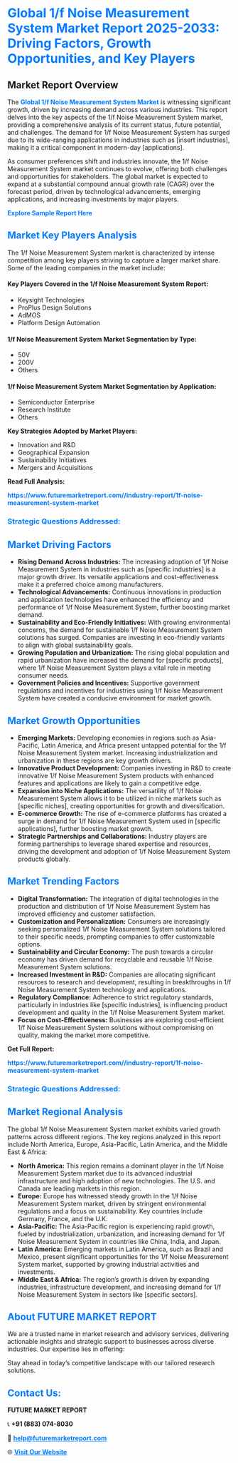 <h1 style="color: #007BFF;">Global 1/f Noise Measurement System Market Report 2025-2033: Driving Factors, Growth Opportunities, and Key Players</h1>

<section id="overview">
<h2>Market Report Overview</h2>
<p>The <a href="https://www.futuremarketreport.com//industry-report/1f-noise-measurement-system-market" style="color: #007BFF; text-decoration: none;"><strong>Global 1/f Noise Measurement System Market</strong></a> is witnessing significant growth, driven by increasing demand across various industries. This report delves into the key aspects of the 1/f Noise Measurement System market, providing a comprehensive analysis of its current status, future potential, and challenges. The demand for 1/f Noise Measurement System has surged due to its wide-ranging applications in industries such as [insert industries], making it a critical component in modern-day [applications].</p>
<p>As consumer preferences shift and industries innovate, the 1/f Noise Measurement System market continues to evolve, offering both challenges and opportunities for stakeholders. The global market is expected to expand at a substantial compound annual growth rate (CAGR) over the forecast period, driven by technological advancements, emerging applications, and increasing investments by major players.</p>
</section>

<section id="overview">
<p><a href="https://www.futuremarketreport.com//request-sample/reportId=45849" style="color: #007BFF; text-decoration: none;"><strong>Explore Sample Report Here</strong></a></p>
</section>

<section id="key-players">
<h2 style="color: #007BFF;">Market Key Players Analysis</h2>
<p>The 1/f Noise Measurement System market is characterized by intense competition among key players striving to capture a larger market share. Some of the leading companies in the market include:</p>
<h4>Key Players Covered in the 1/f Noise Measurement System Report:</h4>
<ul><li>Keysight Technologies</li><li>ProPlus Design Solutions</li><li>AdMOS</li><li>Platform Design Automation</li></ul>
<h4>1/f Noise Measurement System Market Segmentation by Type:</h4>
<ul><li>50V</li><li>200V</li><li>Others</li></ul>

<h4>1/f Noise Measurement System Market Segmentation by Application:</h4>
<ul><li>Semiconductor Enterprise</li><li>Research Institute</li><li>Others</li></ul>
<p><strong>Key Strategies Adopted by Market Players:</strong></p>
<ul>
<li>Innovation and R&D</li>
<li>Geographical Expansion</li>
<li>Sustainability Initiatives</li>
<li>Mergers and Acquisitions</li>
</ul>
</section>

<section>
<p><strong>Read Full Analysis: </strong></p><a href="https://www.futuremarketreport.com//industry-report/1f-noise-measurement-system-market" style="color: #007BFF; text-decoration: none;"><strong>https://www.futuremarketreport.com//industry-report/1f-noise-measurement-system-market</strong></a>
<h3 style="color: #007BFF;">Strategic Questions Addressed:</h3>
</section>

<section id="driving-factors">
<h2 style="color: #007BFF;">Market Driving Factors</h2>
<ul>
<li><strong>Rising Demand Across Industries:</strong> The increasing adoption of 1/f Noise Measurement System in industries such as [specific industries] is a major growth driver. Its versatile applications and cost-effectiveness make it a preferred choice among manufacturers.</li>
<li><strong>Technological Advancements:</strong> Continuous innovations in production and application technologies have enhanced the efficiency and performance of 1/f Noise Measurement System, further boosting market demand.</li>
<li><strong>Sustainability and Eco-Friendly Initiatives:</strong> With growing environmental concerns, the demand for sustainable 1/f Noise Measurement System solutions has surged. Companies are investing in eco-friendly variants to align with global sustainability goals.</li>
<li><strong>Growing Population and Urbanization:</strong> The rising global population and rapid urbanization have increased the demand for [specific products], where 1/f Noise Measurement System plays a vital role in meeting consumer needs.</li>
<li><strong>Government Policies and Incentives:</strong> Supportive government regulations and incentives for industries using 1/f Noise Measurement System have created a conducive environment for market growth.</li>
</ul>
</section>

<section id="growth-opportunities">
<h2 style="color: #007BFF;">Market Growth Opportunities</h2>
<ul>
<li><strong>Emerging Markets:</strong> Developing economies in regions such as Asia-Pacific, Latin America, and Africa present untapped potential for the 1/f Noise Measurement System market. Increasing industrialization and urbanization in these regions are key growth drivers.</li>
<li><strong>Innovative Product Development:</strong> Companies investing in R&D to create innovative 1/f Noise Measurement System products with enhanced features and applications are likely to gain a competitive edge.</li>
<li><strong>Expansion into Niche Applications:</strong> The versatility of 1/f Noise Measurement System allows it to be utilized in niche markets such as [specific niches], creating opportunities for growth and diversification.</li>
<li><strong>E-commerce Growth:</strong> The rise of e-commerce platforms has created a surge in demand for 1/f Noise Measurement System used in [specific applications], further boosting market growth.</li>
<li><strong>Strategic Partnerships and Collaborations:</strong> Industry players are forming partnerships to leverage shared expertise and resources, driving the development and adoption of 1/f Noise Measurement System products globally.</li>
</ul>
</section>

<section id="trending-factors">
<h2 style="color: #007BFF;">Market Trending Factors</h2>
<ul>
<li><strong>Digital Transformation:</strong> The integration of digital technologies in the production and distribution of 1/f Noise Measurement System has improved efficiency and customer satisfaction.</li>
<li><strong>Customization and Personalization:</strong> Consumers are increasingly seeking personalized 1/f Noise Measurement System solutions tailored to their specific needs, prompting companies to offer customizable options.</li>
<li><strong>Sustainability and Circular Economy:</strong> The push towards a circular economy has driven demand for recyclable and reusable 1/f Noise Measurement System solutions.</li>
<li><strong>Increased Investment in R&D:</strong> Companies are allocating significant resources to research and development, resulting in breakthroughs in 1/f Noise Measurement System technology and applications.</li>
<li><strong>Regulatory Compliance:</strong> Adherence to strict regulatory standards, particularly in industries like [specific industries], is influencing product development and quality in the 1/f Noise Measurement System market.</li>
<li><strong>Focus on Cost-Effectiveness:</strong> Businesses are exploring cost-efficient 1/f Noise Measurement System solutions without compromising on quality, making the market more competitive.</li>
</ul>
</section>

<section>
<p><strong>Get Full Report: </strong></p><a href="https://www.futuremarketreport.com//industry-report/1f-noise-measurement-system-market" style="color: #007BFF; text-decoration: none;"><strong>https://www.futuremarketreport.com//industry-report/1f-noise-measurement-system-market</strong></a>
<h3 style="color: #007BFF;">Strategic Questions Addressed:</h3>
</section>


<section id="regional-analysis">
<h2 style="color: #007BFF;">Market Regional Analysis</h2>
<p>The global 1/f Noise Measurement System market exhibits varied growth patterns across different regions. The key regions analyzed in this report include North America, Europe, Asia-Pacific, Latin America, and the Middle East & Africa:</p>
<ul>
<li><strong>North America:</strong> This region remains a dominant player in the 1/f Noise Measurement System market due to its advanced industrial infrastructure and high adoption of new technologies. The U.S. and Canada are leading markets in this region.</li>
<li><strong>Europe:</strong> Europe has witnessed steady growth in the 1/f Noise Measurement System market, driven by stringent environmental regulations and a focus on sustainability. Key countries include Germany, France, and the U.K.</li>
<li><strong>Asia-Pacific:</strong> The Asia-Pacific region is experiencing rapid growth, fueled by industrialization, urbanization, and increasing demand for 1/f Noise Measurement System in countries like China, India, and Japan.</li>
<li><strong>Latin America:</strong> Emerging markets in Latin America, such as Brazil and Mexico, present significant opportunities for the 1/f Noise Measurement System market, supported by growing industrial activities and investments.</li>
<li><strong>Middle East & Africa:</strong> The region’s growth is driven by expanding industries, infrastructure development, and increasing demand for 1/f Noise Measurement System in sectors like [specific sectors].</li>
</ul>
</section>

<footer>
<h2 style="color: #007BFF;">About FUTURE MARKET REPORT</h2>
<p>We are a trusted name in market research and advisory services, delivering actionable insights and strategic support to businesses across diverse industries. Our expertise lies in offering:</p>

<p>Stay ahead in today’s competitive landscape with our tailored research solutions.</p>

<h2 style="color: #007BFF;">Contact Us:</h2>
<p><strong>FUTURE MARKET REPORT</strong></p>
<p>📞 <strong>+91 (883) 074-8030</strong></p>
<p>📧 <strong><a href="mailto:help@futuremarketreport.com" style="color: #007BFF;">help@futuremarketreport.com</a></strong></p>
<p>🌐 <strong><a href="https://www.futuremarketreport.com/" style="color: #007BFF;">Visit Our Website</a></strong></p>
</footer>